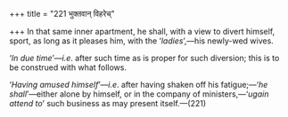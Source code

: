 +++
title = "221 भुक्तवान् विहरेच्"

+++
In that same inner apartment, he shall, with a view to divert himself,
sport, as long as it pleases him, with the ‘*ladies*’,—his newly-wed
wives.

‘*In due time*’—*i.e*. after such time as is proper for such diversion;
this is to be construed with what follows.

‘*Having amused himself*’—*i.e*. after having shaken off his
fatigue;—‘*he shall*’—either alone by himself, or in the company of
ministers,—‘*ugain attend to*’ such business as may present
itself.—(221)


